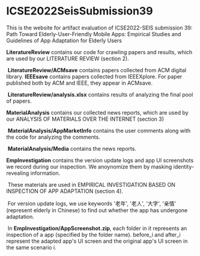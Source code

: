 # ICSE2022SeisSubmission39
This is the website for artifact evaluation of ICSE2022-SEIS submission 39: Path Toward Elderly-User-Friendly Mobile Apps: Empirical Studies and Guidelines of App Adaptation for Elderly Users

****LiteratureReview**** contains our code for crawling papers and results, which are used by our LITERATURE REVIEW (section 2).

​	 **LiteratureReview/ACMsave** contains papers collected from ACM digital library. **IEEEsave** contains papers collected from IEEEXplore. For paper published both by ACM and IEEE, they appear in ACMsave.	

​	 **LiteratureReview/analysis.xlsx**	contains results of analyzing the final pool of papers.



**MaterialAnalysis** contains our collected news reports, which are used by our ANALYSIS OF MATERIALS OVER THE INTERNET (section 3)

​	  **MaterialAnalysis/AppMarketInfo** contains the user comments  along with the code for analyzing the comments.

​	  **MaterialAnalysis/Media** contains the news reports.



**EmpInvestigation** contains the version update logs and app UI screenshots we record during our inspection. We anoynomize them by masking identity-revealing information. 

​		  These materials are used in EMPIRICAL INVESTIGATION BASED ON INSPECTION OF APP ADAPTATION (section 4).

​		  For version update logs, we use keywords '老年', '老人', '大字', '亲情' (represent elderly in Chinese) to find out whether the app has undergone adaptation.

​		  In **EmpInvestigation/AppScreenshot.zip**, each folder in it represents an inspection of a app (specified by the folder name). before_i and after_i represent the adapted app's UI screen and the original app's UI screen in the same scenario i.



